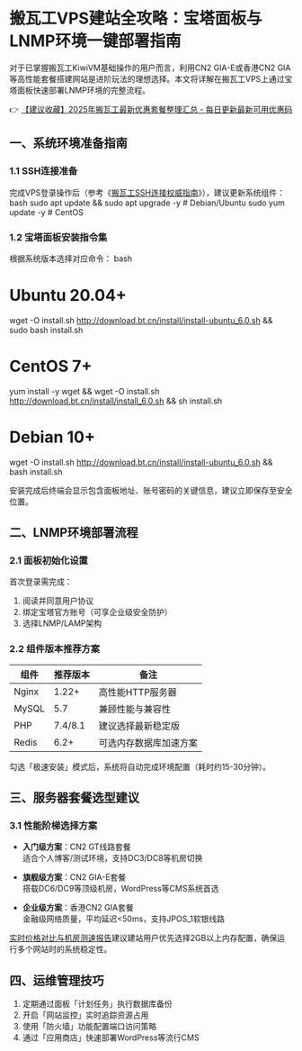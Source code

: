 # 搬瓦工VPS建站全攻略：宝塔面板与LNMP环境一键部署指南

对于已掌握搬瓦工KiwiVM基础操作的用户而言，利用CN2 GIA-E或香港CN2 GIA等高性能套餐搭建网站是进阶玩法的理想选择。本文将详解在搬瓦工VPS上通过宝塔面板快速部署LNMP环境的完整流程。

👉 [【建议收藏】2025年搬瓦工最新优惠套餐整理汇总 - 每日更新最新可用优惠码](https://bit.ly/banwagon)

## 一、系统环境准备指南
### 1.1 SSH连接准备
完成VPS登录操作后（参考《[搬瓦工SSH连接权威指南](https://bit.ly/banwagon)》），建议更新系统组件：
bash
sudo apt update && sudo apt upgrade -y  # Debian/Ubuntu
sudo yum update -y                     # CentOS

### 1.2 宝塔面板安装指令集
根据系统版本选择对应命令：
bash
# Ubuntu 20.04+
wget -O install.sh http://download.bt.cn/install/install-ubuntu_6.0.sh && sudo bash install.sh

# CentOS 7+
yum install -y wget && wget -O install.sh http://download.bt.cn/install/install_6.0.sh && sh install.sh

# Debian 10+
wget -O install.sh http://download.bt.cn/install/install-ubuntu_6.0.sh && bash install.sh

安装完成后终端会显示包含面板地址、账号密码的关键信息，建议立即保存至安全位置。

## 二、LNMP环境部署流程
### 2.1 面板初始化设置
首次登录需完成：
1. 阅读并同意用户协议
2. 绑定宝塔官方账号（可享企业级安全防护）
3. 选择LNMP/LAMP架构

### 2.2 组件版本推荐方案
| 组件   | 推荐版本 | 备注                  |
|--------|----------|-----------------------|
| Nginx  | 1.22+    | 高性能HTTP服务器       |
| MySQL  | 5.7      | 兼顾性能与兼容性       |
| PHP    | 7.4/8.1  | 建议选择最新稳定版     |
| Redis  | 6.2+     | 可选内存数据库加速方案 |

勾选「极速安装」模式后，系统将自动完成环境配置（耗时约15-30分钟）。

## 三、服务器套餐选型建议
### 3.1 性能阶梯选择方案
- **入门级方案**：CN2 GT线路套餐  
  适合个人博客/测试环境，支持DC3/DC8等机房切换

- **旗舰级方案**：CN2 GIA-E套餐  
  搭载DC6/DC9等顶级机房，WordPress等CMS系统首选

- **企业级方案**：香港CN2 GIA套餐  
  金融级网络质量，平均延迟<50ms，支持JPOS_1软银线路

[实时价格对比与机房测速报告](https://bit.ly/banwagon)建议建站用户优先选择2GB以上内存配置，确保运行多个网站时的系统稳定性。

## 四、运维管理技巧
1. 定期通过面板「计划任务」执行数据库备份
2. 开启「网站监控」实时追踪资源占用
3. 使用「防火墙」功能配置端口访问策略
4. 通过「应用商店」快速部署WordPress等流行CMS